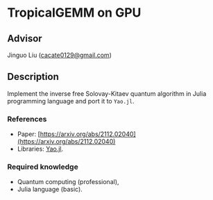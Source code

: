 # TropicalGEMM on GPU
## Advisor

Jinguo Liu (cacate0129@gmail.com)

## Description

Implement the inverse free Solovay-Kitaev quantum algorithm in Julia programming language and port it to `Yao.jl`.


### References
* Paper: [https://arxiv.org/abs/2112.02040](https://arxiv.org/abs/2112.02040)
* Libraries: [Yao.jl](https://github.com/QuantumBFS/Yao.jl).

### Required knowledge
* Quantum computing (professional),
* Julia language (basic).
